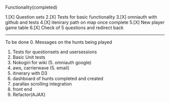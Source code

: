 Functionality(completed)

1.[X] Question sets
2.[X] Tests for basic functionality
3.[X] omniauth with github and tests
4.[X] itenirary path on map once complete
5.[X] New player game table
6.[X] Check of 5 questions and redirect back


-----------------------------------

To be done
0. Messages on the hunts being played
1. Tests for questionsets and usersessions
3. Basic Unit tests
4. Nokogiri for wiki
(5. omniauth google)
4. aws, carrierwave
(5. email)
6. itinerary with D3
7. dashboard of hunts completed and created
8. parallax scrolling integration
9. front end
10. Refactor(AJAX)
